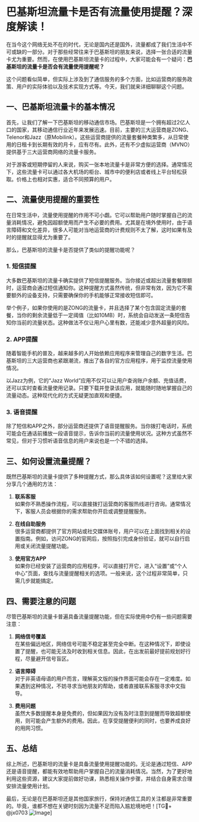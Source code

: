 # 巴基斯坦流量卡是否有流量使用提醒？深度解读！

在当今这个网络无处不在的时代，无论是国内还是国外，流量都成了我们生活中不可或缺的一部分。对于那些经常往来于巴基斯坦的朋友来说，选择一张合适的流量卡尤为重要。然而，在使用巴基斯坦流量卡的过程中，大家可能会有一个疑问：**巴基斯坦的流量卡是否会有流量使用提醒呢？**

这个问题看似简单，但实际上涉及到了通信服务的多个方面，比如运营商的服务政策、用户的实际体验以及技术实现方式等。今天，我们就来详细聊聊这个问题。

## 一、巴基斯坦流量卡的基本情况

首先，让我们了解一下巴基斯坦的移动通信市场。巴基斯坦是一个拥有超过2亿人口的国家，其移动通信行业近年来发展迅速。目前，主要的三大运营商是ZONG、Telenor和Jazz（原Mobilink）。这些运营商提供的流量套餐种类繁多，从日常使用的日租卡到长期有效的月卡，应有尽有。此外，还有不少虚拟运营商（MVNO）提供基于三大运营商网络的流量卡服务。

对于游客或短期停留的人来说，购买一张本地流量卡是非常方便的选择。通常情况下，这些流量卡可以通过各大机场的柜台、城市中的便利店或者线上平台轻松获取。价格上也相对实惠，适合不同预算的用户。

## 二、流量使用提醒的重要性

在日常生活中，流量使用提醒的作用不可小觑。它可以帮助用户随时掌握自己的流量消耗情况，避免因超额使用而产生不必要的费用。尤其是在境外使用时，由于语言障碍和文化差异，很多人可能对当地运营商的计费规则不太了解，这时如果有及时的提醒就显得尤为重要了。

那么，巴基斯坦的流量卡是否提供了类似的提醒功能呢？

### 1. **短信提醒**
大多数巴基斯坦的流量卡确实提供了短信提醒服务。当你接近或超出流量套餐限额时，运营商会通过短信通知你。这种提醒方式虽然传统，但非常有效，因为它不需要额外的设备支持，只需要确保你的手机能够正常接收短信即可。

举个例子，如果你使用的是ZONG的流量卡，并且选择了某个包含固定流量的套餐，当你的剩余流量低于一定阈值（比如10MB）时，系统会自动发送一条短信告知你当前的流量状态。这种做法不仅让用户心里有数，还能减少意外超量的风险。

### 2. **APP提醒**
随着智能手机的普及，越来越多的人开始依赖应用程序来管理自己的数字生活。巴基斯坦的三大运营商也紧跟潮流，推出了各自的官方应用程序，用于监控流量使用情况。

以Jazz为例，它的“Jazz World”应用不仅可以让用户查询账户余额、充值话费，还可以实时查看流量使用记录。只要下载并登录该应用，就能随时随地掌握自己的流量动态。这种现代化的方式无疑更加直观和便捷。

### 3. **语音提醒**
除了短信和APP之外，部分运营商还提供了语音提醒服务。当你拨打电话时，系统可能会在通话前播放一段语音提示，告诉你当前的流量使用状况。这种方式虽然不常见，但对于习惯听语音信息的用户来说也是一个不错的选择。

## 三、如何设置流量提醒？

既然巴基斯坦的流量卡提供了多种提醒方式，那么具体该如何设置呢？这里给大家分享几个通用的方法：

1. **联系客服**  
   如果你不熟悉操作流程，可以直接拨打运营商的客服热线进行咨询。通常情况下，客服人员会根据你的需求帮助你开启或调整提醒服务。

2. **在线自助服务**  
   很多运营商都提供了官方网站或社交媒体账号，用户可以在上面找到相关的设置指南。例如，访问ZONG的官网后，按照指引完成身份验证，就可以自行启用或关闭流量提醒功能。

3. **使用官方APP**  
   如果你已经安装了运营商的应用程序，可以直接打开它，进入“设置”或“个人中心”页面，查找与流量提醒相关的选项。一般来说，这个过程非常简单，只需几步就能搞定。

## 四、需要注意的问题

尽管巴基斯坦的流量卡普遍具备流量提醒功能，但在实际使用中仍有一些问题需要注意：

1. **网络信号覆盖**  
   在某些偏远地区，网络信号可能不稳定甚至完全中断。在这种情况下，即使设置了提醒，也可能无法及时收到相关信息。因此，在出发前最好提前规划好行程，尽量避开信号盲区。

2. **语言障碍**  
   对于非英语母语的用户而言，理解英文版的操作界面可能会存在一定难度。如果遇到这种情况，不妨寻求当地朋友的帮助，或者直接联系客服寻求中文指导。

3. **费用问题**  
   虽然大多数提醒本身是免费的，但如果因为没有及时注意到提醒而导致超额使用，则可能会产生额外的费用。因此，在享受提醒便利的同时，也要养成良好的用网习惯。

## 五、总结

综上所述，巴基斯坦的流量卡是具备流量使用提醒功能的。无论是通过短信、APP还是语音提醒，都能有效地帮助用户掌握自己的流量消耗情况。当然，为了更好地利用这些资源，建议大家提前做好功课，熟悉相关操作步骤，并结合自身需求合理安排流量使用计划。

最后，无论是在巴基斯坦还是其他国家旅行，保持对通信工具的关注都是非常重要的。毕竟，谁都不想在关键时刻因为流量不足而陷入尴尬境地吧！[TG💪+ @jx0703 ![Image](https://github.com/user-attachments/assets/dbca1d08-cadb-493c-b0ec-ad6f7a83f270)]